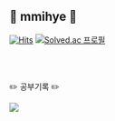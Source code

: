 

<!--
**mmihye/mmihye** is a ✨ _special_ ✨ repository because its `README.md` (this file) appears on your GitHub profile.

Here are some ideas to get you started:

- 🔭 I’m currently working on ...
- 🌱 I’m currently learning ...
- 👯 I’m looking to collaborate on ...
- 🤔 I’m looking for help with ...
- 💬 Ask me about ...
- 📫 How to reach me: ...
- 😄 Pronouns: ...
- ⚡ Fun fact: ...
-->

## 🐻 mmihye 🐻



[![Hits](https://hits.seeyoufarm.com/api/count/incr/badge.svg?url=https%3A%2F%2Fgithub.com%2Fgjbae1212%2Fhit-counter&count_bg=%233C5089&title_bg=%23000000&icon=baidu.svg&icon_color=%23FFFFFF&title=Github&edge_flat=true)](https://hits.seeyoufarm.com)
                          [![Solved.ac
프로필](http://mazassumnida.wtf/api/mini/generate_badge?boj=midev2112)](https://solved.ac/midev2112)

<br>
<br>

✏️ 공부기록 ✏️

<a href="https://velog.io/@mmihye"><img src="https://img.shields.io/badge/Velog-3DDC84?style=flat-square&logo=Blogger&logoColor=white"/></a>
